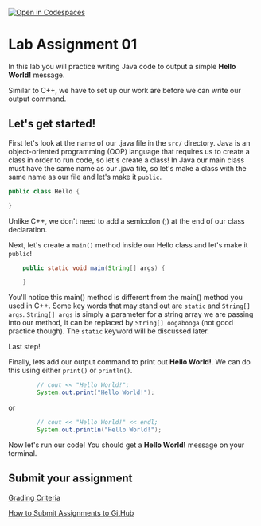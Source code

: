 [![Open in Codespaces](https://classroom.github.com/assets/launch-codespace-2972f46106e565e64193e422d61a12cf1da4916b45550586e14ef0a7c637dd04.svg)](https://classroom.github.com/open-in-codespaces?assignment_repo_id=17893340)
# Lab Assignment 01

In this lab you will practice writing Java code to output a simple **Hello World!** message.

Similar to C++, we have to set up our work are before we can write our output command.

## Let's get started!

First let's look at the name of our .java file in the `src/` directory. Java is an object-oriented programming (OOP) language that requires us to create a class in order to run code, so let's create a class! In Java our main class must have the same name as our .java file, so let's make a class with the same name as our file and let's make it `public`.

```java
public class Hello {

}
```

Unlike C++, we don't need to add a semicolon (;) at the end of our class declaration.

Next, let's create a `main()` method inside our Hello class and let's make it `public`!

```java
	public static void main(String[] args) {

	}
```

You'll notice this main() method is different from the main() method you used in C++. Some key words that may stand out are `static` and `String[] args`. `String[] args` is simply a parameter for a string array we are passing into our method, it can be replaced by `String[] oogabooga` (not good practice though). The `static` keyword will be discussed later.

Last step!

Finally, lets add our output command to print out **Hello World!**. We can do this using either `print()` or `println()`.

```java
		// cout << "Hello World!";
		System.out.print("Hello World!");
```

or

```java
		// cout << "Hello World!" << endl;
		System.out.println("Hello World!");
```

Now let's run our code! You should get a **Hello World!** message on your terminal.

## Submit your assignment

[Grading Criteria](https://joselitoguardado.dev/3326/labs/Lab_01.pdf)

[How to Submit Assignments to GitHub](https://joselitoguardado.dev/3326/How_to_Submit_Assignments_to_GitHub.pdf)
